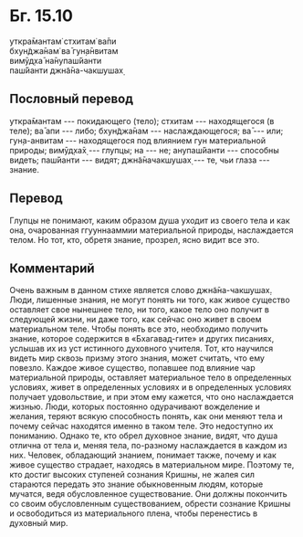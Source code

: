 # Бг. 15.10
уткра̄мантам̇ стхитам̇ ва̄пи<br/>
бхун̃джа̄нам̇ ва̄ гун̣а̄нвитам<br/>
вимӯд̣ха̄ на̄нупаш́йанти<br/>
паш́йанти джн̃а̄на-чакшушах̣
## Пословный перевод

уткра̄мантам --- покидающего (тело); стхитам --- находящегося (в теле);
ва̄ апи --- либо; бхун̃джа̄нам --- наслаждающегося; ва̄ --- или;
гун̣а-анвитам --- находящегося под влиянием гун материальной природы;
вимӯд̣ха̄х̣ --- глупцы; на --- не; анупаш́йанти --- способны видеть;
паш́йанти --- видят; джн̃а̄начакшушах̣ --- те, чьи глаза --- знание.

## Перевод

Глупцы не понимают, каким образом душа уходит из своего тела и как она,
очарованная ггууннааммии материальной природы, наслаждается телом. Но
тот, кто, обретя знание, прозрел, ясно видит все это.

## Комментарий

Очень важным в данном стихе является слово джн̃а̄на-чакшушах̣. Люди,
лишенные знания, не могут понять ни того, как живое существо оставляет
свое нынешнее тело, ни того, какое тело оно получит в следующей жизни,
ни даже того, как сейчас оно живет в своем материальном теле. Чтобы
понять все это, необходимо получить знание, которое содержится в
«Бхагавад-гите» и других писаниях, услышав их из уст истинного духовного
учителя. Тот, кто научился видеть мир сквозь призму этого знания, может
считать, что ему повезло. Каждое живое существо, попавшее под влияние
чар материальной природы, оставляет материальное тело в определенных
условиях, живет в определенных условиях и в определенных условиях
получает удовольствие, и при этом ему кажется, что оно наслаждается
жизнью. Люди, которых постоянно одурачивают вожделение и желания, теряют
всякую способность понять, как они меняют тела и почему сейчас находятся
именно в таком теле. Это недоступно их пониманию. Однако те, кто обрел
духовное знание, видят, что душа отлична от тела и, меняя тела,
по-разному наслаждается в каждом из них. Человек, обладающий знанием,
понимает также, почему и как живое существо страдает, находясь в
материальном мире. Поэтому те, кто достиг высоких ступеней сознания
Кришны, не жалея сил стараются передать это знание обыкновенным людям,
которые мучатся, ведя обусловленное существование. Они должны покончить
со своим обусловленным существованием, обрести сознание Кришны и
освободиться из материального плена, чтобы перенестись в духовный мир.
